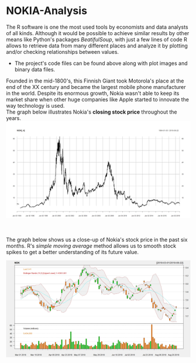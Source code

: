 # NOKIA-Analysis

The R software is one the most used tools by economists and data analysts of all kinds. Although it would be possible to achieve similar results by other means like Python's packages <em>BeatifulSoup</em>, with just a few lines of code R allows to retrieve data from many different places and analyze it by plotting and/or checking relationships between values.<br>

- The project's code files can be found above along with plot images and binary data files.<br>

Founded in the mid-1800's, this Finnish Giant took Motorola's place at the end of the XX century and became the largest mobile phone
manufacturer in the world. Despite its enormous growth, Nokia wasn't able to keep its market share when other huge companies like Apple
started to innovate the way technology is used.<br>
The graph below illustrates Nokia's <strong>closing stock price</strong> throughout the years. 
![alt text](Rplot02.jpeg "NOKIA1")


<br><br>
The graph below shows us a close-up of Nokia's stock price in the past six months. R's <em>simple moving average</em> method allows us to smooth stock spikes to get a better understanding of its future value. <br>



![alt text](Rplot.jpeg "NOKIA2")
